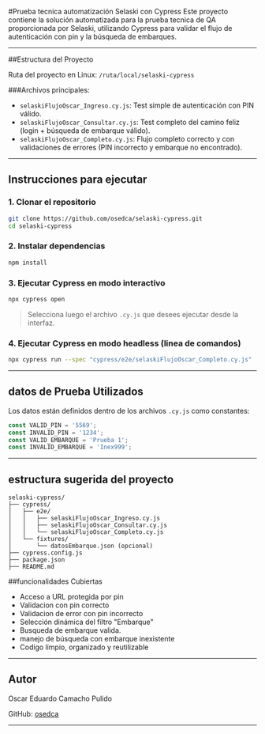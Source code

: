 #Prueba tecnica automatización Selaski con Cypress
Este proyecto contiene la solución automatizada para la prueba tecnica de QA proporcionada por Selaski, utilizando Cypress para validar el flujo de autenticación con pin y la búsqueda de embarques.

---

##Estructura del Proyecto

Ruta del proyecto en Linux: `/ruta/local/selaski-cypress` 

###Archivos principales:

- `selaskiFlujoOscar_Ingreso.cy.js`: Test simple de autenticación con PIN válido.
- `selaskiFlujoOscar_Consultar.cy.js`: Test completo del camino feliz (login + búsqueda de embarque válido).
- `selaskiFlujoOscar_Completo.cy.js`: Flujo completo correcto y con validaciones de errores (PIN incorrecto y embarque no encontrado).

---

## Instrucciones para ejecutar

### 1. Clonar el repositorio

```bash
git clone https://github.com/osedca/selaski-cypress.git
cd selaski-cypress
```

### 2. Instalar dependencias

```bash
npm install
```

### 3. Ejecutar Cypress en modo interactivo

```bash
npx cypress open
```

> Selecciona luego el archivo `.cy.js` que desees ejecutar desde la interfaz.

### 4. Ejecutar Cypress en modo headless (linea de comandos)

```bash
npx cypress run --spec "cypress/e2e/selaskiFlujoOscar_Completo.cy.js"
```

---

## datos de Prueba Utilizados

Los datos están definidos dentro de los archivos `.cy.js` como constantes:

```js
const VALID_PIN = '5569';
const INVALID_PIN = '1234';
const VALID_EMBARQUE = 'Prueba 1';
const INVALID_EMBARQUE = 'Inex999';
```
---

## estructura sugerida del proyecto

```
selaski-cypress/
├── cypress/
│   ├── e2e/
│   │   ├── selaskiFlujoOscar_Ingreso.cy.js
│   │   ├── selaskiFlujoOscar_Consultar.cy.js
│   │   └── selaskiFlujoOscar_Completo.cy.js
│   └── fixtures/
│       └── datosEmbarque.json (opcional)
├── cypress.config.js
├── package.json
├── README.md
```


##funcionalidades Cubiertas

- Acceso a URL protegida por pin
- Validacion con pin correcto
- Validacion de error con pin incorrecto
- Selección dinámica del filtro "Embarque"
- Busqueda de embarque valida.
- manejo de búsqueda con embarque inexistente
- Codigo limpio, organizado y reutilizable

---

## Autor

Oscar Eduardo Camacho Pulido

GitHub: [osedca](https://github.com/osedca)

---



